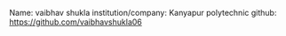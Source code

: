 Name: vaibhav shukla
institution/company: Kanyapur polytechnic
github: https://github.com/vaibhavshukla06
